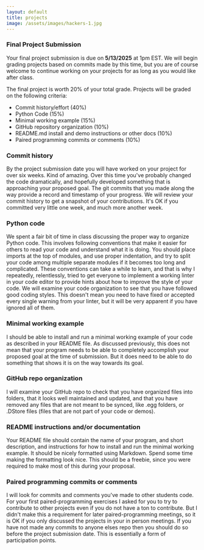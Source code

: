 ```yaml
---
layout: default
title: projects
image: /assets/images/hackers-1.jpg
---
```



### Final Project Submission

Your final project submission is due on **5/13/2025** at 1pm EST. We will
begin grading projects based on commits made by this time, but you are of 
course welcome to continue working on your projects for as long as you would
like after class. 


The final project is worth 20% of your total grade. Projects will
be graded on the following criteria:


- Commit history/effort (40%)
- Python Code (15%)
- Minimal working example (15%)
- GitHub repository organization (10%)
- README.md install and demo instructions or other docs (10%)
- Paired programming commits or comments (10%)


### Commit history
By the project submission date you will have worked on your project for over
six weeks. Kind of amazing. Over this time you've probably changed the code
dramatically, and hopefully developed something that is approaching your 
proposed goal. The git commits that you made along the way provide a 
record and timestamp of your progress. We will review your commit history
to get a snapshot of your contributions. It's OK if you committed very little
one week, and much more another week. 

### Python code
We spent a fair bit of time in class discussing the proper way to organize
Python code. This involves following conventions that make it easier for 
others to read your code and understand what it is doing. You should place
imports at the top of modules, and use proper indentation, and try to split
your code among multiple separate modules if it becomes too long and 
complicated. These conventions can take a while to learn, and that is why
I repeatedly, relentlessly, tried to get everyone to implement a working 
linter in your code editor to provide hints about how to improve the style
of your code. We will examine your code organization to see that you have 
followed good coding styles. This doesn't mean you need to have fixed or 
accepted every single warning from your linter, but it will be very apparent
if you have ignored all of them.

### Minimal working example
I should be able to install and run a minimal working example of your code
as described in your README file. As discussed previously, this does not 
mean that your program needs to be able to completely accomplish your proposed
goal at the time of submission. But it does need to be able to do something 
that shows it is on the way towards its goal.

### GitHub repo organization
I will examine your GitHub repo to check that you have organized files into 
folders, that it looks well maintained and updated, and that you have 
removed any files that are not meant to be synced, like .egg folders, 
or .DStore files (files that are not part of your code or demos).


### README instructions and/or documentation
Your README file should contain the name of your program, and short 
description, and instructions for how to install and run the minimal working
example. It should be nicely formatted using Markdown. Spend some time making
the formatting look nice. This should be a freebie, since you were required
to make most of this during your proposal.


### Paired programming commits or comments
I will look for commits and comments you've made to other students code. 
For your first paired-programming exercises I asked for you to try to contribute to 
other projects even if you do not have a ton to contribute. But I didn't 
make this a requirement for later paired-programming meetings, so it is OK
if you only discussed the projects in your in person meetings. If you have 
not made any commits to anyone elses repo then you should do so before the 
project submission date. This is essentially a form of participation points.
